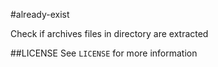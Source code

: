 #already-exist

Check if archives files in directory are extracted

##LICENSE
See `LICENSE` for more information

